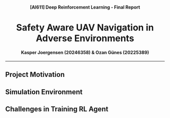 <div align="center"><h4> [AI611] Deep Reinforcement Learning - Final Report</h4>
<h1>Safety Aware UAV Navigation in Adverse Environments</h1>
<h4>Kasper Joergensen (20246358) & Ozan Günes (20225389)</h4>
</div>

---

## Project Motivation

## Simulation Environment 

## Challenges in Training RL Agent

